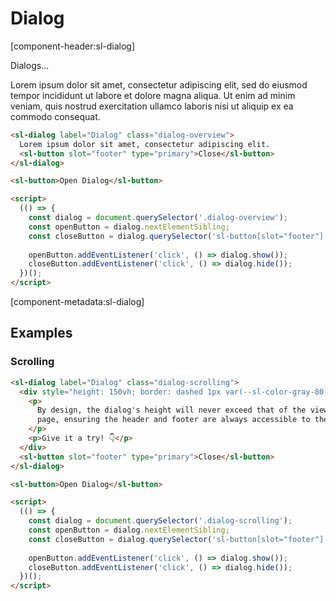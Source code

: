 # Dialog

[component-header:sl-dialog]

Dialogs...

Lorem ipsum dolor sit amet, consectetur adipiscing elit, sed do eiusmod tempor incididunt ut labore et dolore magna aliqua. Ut enim ad minim veniam, quis nostrud exercitation ullamco laboris nisi ut aliquip ex ea commodo consequat.

```html preview
<sl-dialog label="Dialog" class="dialog-overview">
  Lorem ipsum dolor sit amet, consectetur adipiscing elit.
  <sl-button slot="footer" type="primary">Close</sl-button>
</sl-dialog>

<sl-button>Open Dialog</sl-button>

<script>
  (() => {
    const dialog = document.querySelector('.dialog-overview');
    const openButton = dialog.nextElementSibling;
    const closeButton = dialog.querySelector('sl-button[slot="footer"]');
    
    openButton.addEventListener('click', () => dialog.show());
    closeButton.addEventListener('click', () => dialog.hide());
  })();
</script>
```

[component-metadata:sl-dialog]

## Examples

### Scrolling

```html preview
<sl-dialog label="Dialog" class="dialog-scrolling">
  <div style="height: 150vh; border: dashed 1px var(--sl-color-gray-80); padding: 0 1rem;">
    <p>
      By design, the dialog's height will never exceed that of the viewport. As such, the dialog won't scroll with the 
      page, ensuring the header and footer are always accessible to the user.
    </p>
    <p>Give it a try! 👇</p>
  </div>
  <sl-button slot="footer" type="primary">Close</sl-button>
</sl-dialog>

<sl-button>Open Dialog</sl-button>

<script>
  (() => {
    const dialog = document.querySelector('.dialog-scrolling');
    const openButton = dialog.nextElementSibling;
    const closeButton = dialog.querySelector('sl-button[slot="footer"]');
    
    openButton.addEventListener('click', () => dialog.show());
    closeButton.addEventListener('click', () => dialog.hide());
  })();
</script>
```